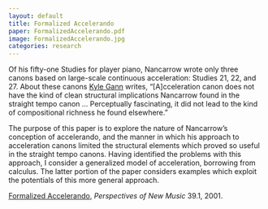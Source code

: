 ```yaml
---
layout: default
title: Formalized Accelerando
paper: FormalizedAccelerando.pdf
image: FormalizedAccelerando.jpg
categories: research
---
```

Of his fifty-one Studies for player piano, Nancarrow wrote only three canons based on large-scale continuous acceleration: Studies 21, 22, and 27. About these canons [Kyle Gann][Gann] writes, “[A]cceleration canon does not have the kind of clean structural implications Nancarrow found in the straight tempo canon ... Perceptually fascinating, it did not lead to the kind of compositional richness he found elsewhere.”

The purpose of this paper is to explore the nature of Nancarrow’s conception of accelerando, and the manner in which his approach to acceleration canons limited the structural elements which proved so useful in the straight tempo canons. Having identified the problems with this approach, I consider a generalized model of acceleration, borrowing from calculus. The latter portion of the paper considers examples which exploit the potentials of this more general approach.

[Formalized Accelerando][PNM], _Perspectives of New Music_ 39.1, 2001.

[Gann]: https://www.amazon.com/Music-Conlon-Nancarrow-Twentieth-Century/dp/0521028078/ref=sr_1_1?ie=UTF8&s=books&qid=1255211378&sr=1-1
[PNM]: https://www.jstor.org/stable/833537
